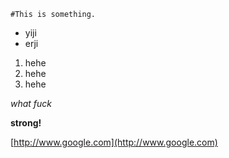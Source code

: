 <div id="test">
	
	#This is something.

- yiji
- erji

1. hehe
2. hehe
3. hehe

*what fuck*

**strong!**

[http://www.google.com](http://www.google.com)
</div>